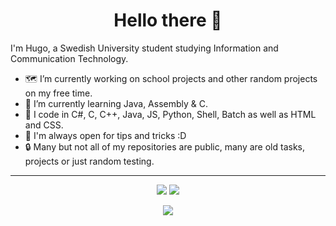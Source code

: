 <h1 align="center">Hello there 👋</h1>

I'm Hugo, a Swedish University student studying Information and Communication Technology.

- 🗺️ I’m currently working on school projects and other random projects on my free time.
- 🌱 I’m currently learning Java, Assembly & C.
- 💾 I code in C#, C, C++, Java, JS, Python, Shell, Batch as well as HTML and CSS.
- 🤔 I'm always open for tips and tricks :D
- 🔒 Many but not all of my repositories are public, many are old tasks, projects or just random testing.

---

<p align="center" width="100%">
    <img src="https://github-readme-stats.vercel.app/api?username=Cactooz&bg_color=0d1117&title_color=adbac7&text_color=adbac7&icon_color=ff6600&border_color=30363d&show_icons=true&custom_title=Code%20Stats&count_private=true">
    <img src="https://github-readme-stats.vercel.app/api/top-langs/?username=Cactooz&layout=compact&bg_color=0d1117&title_color=adbac7&text_color=adbac7&border_color=30363d&langs_count=8">
</p>
<p align="center" width="100%">
    <img src="http://github-readme-streak-stats.herokuapp.com?user=Cactooz&theme=dark&date_format=j%20M%5B%20Y%5D&background=0D1117&sideLabels=ADBAC7&currStreakLabel=FF6600&border=30363D&stroke=0D1117&ring=FF6600&fire=FF6600&dates=ADBAC7&currStreakNum=ADBAC7&sideNums=ADBAC7">
</p>

